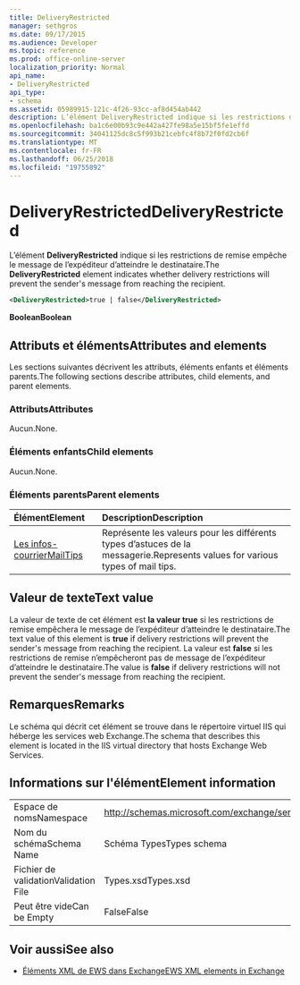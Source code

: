 ```yaml
---
title: DeliveryRestricted
manager: sethgros
ms.date: 09/17/2015
ms.audience: Developer
ms.topic: reference
ms.prod: office-online-server
localization_priority: Normal
api_name:
- DeliveryRestricted
api_type:
- schema
ms.assetid: 05989915-121c-4f26-93cc-af8d454ab442
description: L’élément DeliveryRestricted indique si les restrictions de remise empêche le message de l’expéditeur d’atteindre le destinataire.
ms.openlocfilehash: ba1c6e00b93c9e442a427fe98a5e15bf5fe1effd
ms.sourcegitcommit: 34041125dc8c5f993b21cebfc4f8b72f0fd2cb6f
ms.translationtype: MT
ms.contentlocale: fr-FR
ms.lasthandoff: 06/25/2018
ms.locfileid: "19755892"
---
```

# <a name="deliveryrestricted"></a><span data-ttu-id="123bb-103">DeliveryRestricted</span><span class="sxs-lookup"><span data-stu-id="123bb-103">DeliveryRestricted</span></span>

<span data-ttu-id="123bb-104">L’élément **DeliveryRestricted** indique si les restrictions de remise empêche le message de l’expéditeur d’atteindre le destinataire.</span><span class="sxs-lookup"><span data-stu-id="123bb-104">The **DeliveryRestricted** element indicates whether delivery restrictions will prevent the sender's message from reaching the recipient.</span></span> 
  
```XML
<DeliveryRestricted>true | false</DeliveryRestricted>
```

 <span data-ttu-id="123bb-105">**Boolean**</span><span class="sxs-lookup"><span data-stu-id="123bb-105">**Boolean**</span></span>
## <a name="attributes-and-elements"></a><span data-ttu-id="123bb-106">Attributs et éléments</span><span class="sxs-lookup"><span data-stu-id="123bb-106">Attributes and elements</span></span>

<span data-ttu-id="123bb-107">Les sections suivantes décrivent les attributs, éléments enfants et éléments parents.</span><span class="sxs-lookup"><span data-stu-id="123bb-107">The following sections describe attributes, child elements, and parent elements.</span></span>
  
### <a name="attributes"></a><span data-ttu-id="123bb-108">Attributs</span><span class="sxs-lookup"><span data-stu-id="123bb-108">Attributes</span></span>

<span data-ttu-id="123bb-109">Aucun.</span><span class="sxs-lookup"><span data-stu-id="123bb-109">None.</span></span>
  
### <a name="child-elements"></a><span data-ttu-id="123bb-110">Éléments enfants</span><span class="sxs-lookup"><span data-stu-id="123bb-110">Child elements</span></span>

<span data-ttu-id="123bb-111">Aucun.</span><span class="sxs-lookup"><span data-stu-id="123bb-111">None.</span></span>
  
### <a name="parent-elements"></a><span data-ttu-id="123bb-112">Éléments parents</span><span class="sxs-lookup"><span data-stu-id="123bb-112">Parent elements</span></span>

|<span data-ttu-id="123bb-113">**Élément**</span><span class="sxs-lookup"><span data-stu-id="123bb-113">**Element**</span></span>|<span data-ttu-id="123bb-114">**Description**</span><span class="sxs-lookup"><span data-stu-id="123bb-114">**Description**</span></span>|
|:-----|:-----|
|[<span data-ttu-id="123bb-115">Les infos-courrier</span><span class="sxs-lookup"><span data-stu-id="123bb-115">MailTips</span></span>](mailtips.md) <br/> |<span data-ttu-id="123bb-116">Représente les valeurs pour les différents types d’astuces de la messagerie.</span><span class="sxs-lookup"><span data-stu-id="123bb-116">Represents values for various types of mail tips.</span></span>  <br/> |
   
## <a name="text-value"></a><span data-ttu-id="123bb-117">Valeur de texte</span><span class="sxs-lookup"><span data-stu-id="123bb-117">Text value</span></span>

<span data-ttu-id="123bb-118">La valeur de texte de cet élément est **la valeur true** si les restrictions de remise empêchera le message de l’expéditeur d’atteindre le destinataire.</span><span class="sxs-lookup"><span data-stu-id="123bb-118">The text value of this element is **true** if delivery restrictions will prevent the sender's message from reaching the recipient.</span></span> <span data-ttu-id="123bb-119">La valeur est **false** si les restrictions de remise n’empêcheront pas de message de l’expéditeur d’atteindre le destinataire.</span><span class="sxs-lookup"><span data-stu-id="123bb-119">The value is **false** if delivery restrictions will not prevent the sender's message from reaching the recipient.</span></span> 
  
## <a name="remarks"></a><span data-ttu-id="123bb-120">Remarques</span><span class="sxs-lookup"><span data-stu-id="123bb-120">Remarks</span></span>

<span data-ttu-id="123bb-121">Le schéma qui décrit cet élément se trouve dans le répertoire virtuel IIS qui héberge les services web Exchange.</span><span class="sxs-lookup"><span data-stu-id="123bb-121">The schema that describes this element is located in the IIS virtual directory that hosts Exchange Web Services.</span></span>
  
## <a name="element-information"></a><span data-ttu-id="123bb-122">Informations sur l'élément</span><span class="sxs-lookup"><span data-stu-id="123bb-122">Element information</span></span>

|||
|:-----|:-----|
|<span data-ttu-id="123bb-123">Espace de noms</span><span class="sxs-lookup"><span data-stu-id="123bb-123">Namespace</span></span>  <br/> |http://schemas.microsoft.com/exchange/services/2006/types  <br/> |
|<span data-ttu-id="123bb-124">Nom du schéma</span><span class="sxs-lookup"><span data-stu-id="123bb-124">Schema Name</span></span>  <br/> |<span data-ttu-id="123bb-125">Schéma Types</span><span class="sxs-lookup"><span data-stu-id="123bb-125">Types schema</span></span>  <br/> |
|<span data-ttu-id="123bb-126">Fichier de validation</span><span class="sxs-lookup"><span data-stu-id="123bb-126">Validation File</span></span>  <br/> |<span data-ttu-id="123bb-127">Types.xsd</span><span class="sxs-lookup"><span data-stu-id="123bb-127">Types.xsd</span></span>  <br/> |
|<span data-ttu-id="123bb-128">Peut être vide</span><span class="sxs-lookup"><span data-stu-id="123bb-128">Can be Empty</span></span>  <br/> |<span data-ttu-id="123bb-129">False</span><span class="sxs-lookup"><span data-stu-id="123bb-129">False</span></span>  <br/> |
   
## <a name="see-also"></a><span data-ttu-id="123bb-130">Voir aussi</span><span class="sxs-lookup"><span data-stu-id="123bb-130">See also</span></span>

- [<span data-ttu-id="123bb-131">Éléments XML de EWS dans Exchange</span><span class="sxs-lookup"><span data-stu-id="123bb-131">EWS XML elements in Exchange</span></span>](ews-xml-elements-in-exchange.md)

